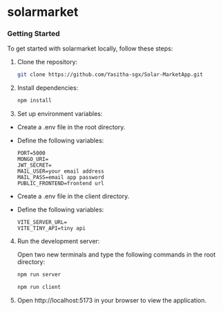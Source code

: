# solarmarket
  
### Getting Started

To get started with solarmarket locally, follow these steps:

1. Clone the repository:

   ```bash
   git clone https://github.com/Yasitha-sgx/Solar-MarketApp.git
   ```
   
3. Install dependencies:

   ```bash
   npm install
   ```

4. Set up environment variables:

- Create a .env file in the root directory.
- Define the following variables:
  
  ```.env
  PORT=5000
  MONGO_URI=
  JWT_SECRET=
  MAIL_USER=your email address
  MAIL_PASS=email app password
  PUBLIC_FRONTEND=frontend url
  ```

- Create a .env file in the client directory.
- Define the following variables:
  
  ```.env
  VITE_SERVER_URL=
  VITE_TINY_API=tiny api
  ```

4. Run the development server:
   
   Open two new terminals and type the following commands in the root directory:

   ```bash
   npm run server
   ```

      ```bash
   npm run client
   ```
      
6. Open http://localhost:5173 in your browser to view the application.

